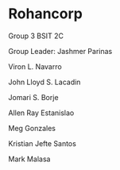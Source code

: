 # Rohancorp

Group 3 BSIT 2C

Group Leader: Jashmer Parinas

Viron L. Navarro 

John Lloyd S. Lacadin

Jomari S. Borje

Allen Ray Estanislao

Meg Gonzales

Kristian Jefte Santos

Mark Malasa
